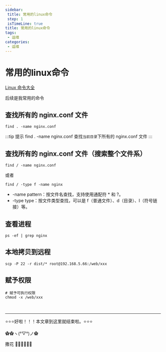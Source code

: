 ```yaml
---
sidebar: 
 title: 常用的linux命令
 step: 1
 isTimeLine: true
title: 常用的linux命令
tags:
 - 运维
categories:
 - 运维
---
```



# 常用的linux命令

[Linux 命令大全](https://www.runoob.com/linux/linux-command-manual.html)

后续是我常用的命令

##  查找所有的 nginx.conf 文件
```shell
find . -name nginx.conf
```
:::tip 提示
find . -name nginx.conf 查找`当前目录`下所有的 nginx.conf 文件
:::

## 查找所有的 nginx.conf 文件（搜索整个文件系）
```shell
find / -name nginx.conf
```
或者
```shell
find / -type f -name nginx
```
- -name pattern：按文件名查找，支持使用通配符 * 和 ?。
- -type type：按文件类型查找，可以是 f（普通文件）、d（目录）、l（符号链接）等。

## 查看进程
```shell
ps -ef | grep nginx
```

## 本地拷贝到远程
```shell
scp -P 22 -r dist/* root@192.168.5.66:/web/xxx
```

## 赋予权限
```shell
# 赋予可执行权限
chmod -x /web/xxx
```

<br/>
<hr />

⭐️⭐️⭐️好啦！！！本文章到这里就结束啦。⭐️⭐️⭐️

✿✿ヽ(°▽°)ノ✿

撒花 🌸🌸🌸🌸🌸🌸
